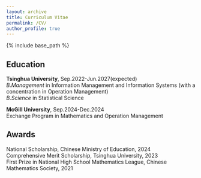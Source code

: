 ```yaml
---
layout: archive
title: Curriculum Vitae
permalink: /CV/
author_profile: true
---
```


{% include base_path %}

## Education

**Tsinghua University**, Sep.2022-Jun.2027(expected) <br/>
*B.Management* in Information Management and Information Systems (with a concentration in Operation Management)<br/>
*B.Science* in Statistical Science

**McGill University**, Sep.2024-Dec.2024 <br/>
Exchange Program in Mathematics and Operation Management <br/>

## Awards 
National Scholarship, Chinese Ministry of Education, 2024 <br/>
Comprehensive Merit Scholarship, Tsinghua University, 2023 <br/>
First Prize in National High School Mathematics League, Chinese Mathematics Society, 2021 <br/>
